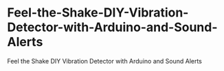 # Feel-the-Shake-DIY-Vibration-Detector-with-Arduino-and-Sound-Alerts
Feel the Shake DIY Vibration Detector with Arduino and Sound Alerts
